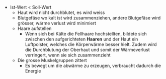 - Ist-Wert < Soll-Wert
	- Haut wird nicht durchblutet, es wird weiss
	- Blutgefäse wo kalt ist wird  zusammenziehen, andere Blutgefäse wird grösser, wärme verlust wird minimiert
	-  Haare aufstellen
		-  Wenn sich bei Kälte die Fellhaare hochstellten, bildete sich zwischen den aufgerichteten **Haaren** und der Haut ein Luftpolster, welches die Körperwärme besser hielt. Zudem wird die Durchblutung der Oberhaut und somit der Wärmeverlust verringert, wenn sie sich zusammenzieht
 	- Die grosse Muskelgruppen zittert
		- Es bewegt um die abwärme zu erzeugen, verbraucht dadurch die Energie